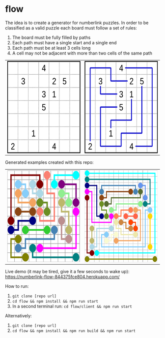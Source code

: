 # flow
The idea is to create a generator for numberlink puzzles.
In order to be classified as a valid puzzle each board must follow a set of rules:
1. The board must be fully filled by paths
2. Each path must have a single start and a single end
3. Each path must be at least 3 cells long
4. A cell may not be adjacent with more than two cells of the same path
<table>
  <tr>
    <td><img src="images/Numberlink_puzzle.png" alt="Unsolved numberlink puzzle" width="300" height="300"/></td>
    <td><img src="images/Numberlink_puzzle_solution.png" alt="Solved numberlink puzzle" width="300" height="300"/></td>
  </tr>
</table>

Generated examples created with this repo:
<table>
  <tr>
    <td><img src="images/Generated.png" alt="Solved numberlink puzzle" width="300" height="300"/></td>
    <td><img src="images/Generated2.png" alt="Solved numberlink puzzle" width="300" height="300"/></td>
  </tr>
</table>

Live demo (it may be tired, give it a few seconds to wake up): https://numberlink-flow-844375fce804.herokuapp.com/

How to run:
1. `git clone [repo url]`
2. `cd flow && npm install && npm run start`
3. In a second terminal run: `cd flow/client && npm run start`

Alternatively:
1. `git clone [repo url]`
2. `cd flow && npm install && npm run build && npm run start`
